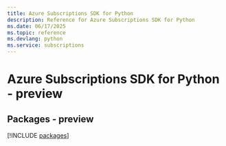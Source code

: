 ```yaml
---
title: Azure Subscriptions SDK for Python
description: Reference for Azure Subscriptions SDK for Python
ms.date: 06/17/2025
ms.topic: reference
ms.devlang: python
ms.service: subscriptions
---
```

# Azure Subscriptions SDK for Python - preview
## Packages - preview
[!INCLUDE [packages](subscriptions-index.md)]